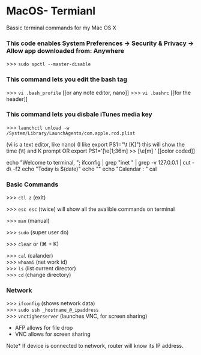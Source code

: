 # MacOS- Termianl
Bassic terminal commands for my Mac OS X

### This code enables System Preferences -> Security & Privacy -> Allow app downloaded from: Anywhere
\>>> `sudo spctl --master-disable`

### This command lets you edit the bash tag
\>>> `vi .bash_profile`  [[or any note editor, nano]]
\>>> `vi .bashrc` [[for the header]]

### This command lets you disbale iTunes media key
\>>> `launchctl unload -w /System/Library/LaunchAgents/com.apple.rcd.plist`

(vi is a text editor, like nano)
(I like export PS1="\t [K]") this will show the time (\t) and K prompt
OR
export PS1='\[\e[1;36m\] >> \[\e[m\] ' [[color coded]]

echo "Welcome to terminal, "; ifconfig | grep "inet " | grep -v 127.0.0.1 | cut -d\  -f2
echo "Today is $(date)"
echo ""
echo "Calendar : "
cal


### Basic Commands
\>>> `ctl z` (exit)  

\>>> `esc esc` (twice) will show all the avalible commands on terminal  

\>>> `man` (manual)  

\>>> `sudo` (super user do)  

\>>> `clear` or (⌘ + K)  

\>>> `cal` (calander)  
\>>> `whoami` (net work id)  
\>>> `ls` (list current director)  
\>>> `cd` (change directory)  

### Network
\>>> `ifconfig` (shows network data)  
\>>> `sudo ssh _hostname_@_ipaddress`  
\>>> `vnctigherserver` (launches VNC, for screen sharing)  
- AFP allows for file drop
- VNC allows for screen sharing

Note* If device is connected to network, router will know its IP address.

